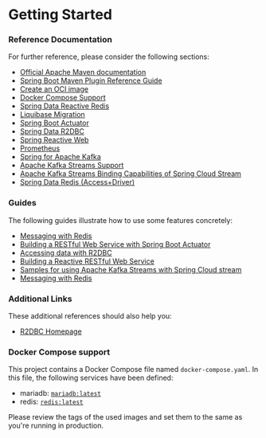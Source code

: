 # Getting Started

### Reference Documentation

For further reference, please consider the following sections:

* [Official Apache Maven documentation](https://maven.apache.org/guides/index.html)
* [Spring Boot Maven Plugin Reference Guide](https://docs.spring.io/spring-boot/docs/3.1.0/maven-plugin/reference/html/)
* [Create an OCI image](https://docs.spring.io/spring-boot/docs/3.1.0/maven-plugin/reference/html/#build-image)
* [Docker Compose Support](https://docs.spring.io/spring-boot/docs/3.1.0/reference/htmlsingle/#features.docker-compose)
* [Spring Data Reactive Redis](https://docs.spring.io/spring-boot/docs/3.1.0/reference/htmlsingle/#data.nosql.redis)
* [Liquibase Migration](https://docs.spring.io/spring-boot/docs/3.1.0/reference/htmlsingle/#howto.data-initialization.migration-tool.liquibase)
* [Spring Boot Actuator](https://docs.spring.io/spring-boot/docs/3.1.0/reference/htmlsingle/#actuator)
* [Spring Data R2DBC](https://docs.spring.io/spring-boot/docs/3.1.0/reference/htmlsingle/#data.sql.r2dbc)
* [Spring Reactive Web](https://docs.spring.io/spring-boot/docs/3.1.0/reference/htmlsingle/#web.reactive)
* [Prometheus](https://docs.spring.io/spring-boot/docs/3.1.0/reference/htmlsingle/#actuator.metrics.export.prometheus)
* [Spring for Apache Kafka](https://docs.spring.io/spring-boot/docs/3.1.0/reference/htmlsingle/#messaging.kafka)
* [Apache Kafka Streams Support](https://docs.spring.io/spring-kafka/docs/current/reference/html/#streams-kafka-streams)
* [Apache Kafka Streams Binding Capabilities of Spring Cloud Stream](https://docs.spring.io/spring-cloud-stream/docs/current/reference/htmlsingle/#_kafka_streams_binding_capabilities_of_spring_cloud_stream)
* [Spring Data Redis (Access+Driver)](https://docs.spring.io/spring-boot/docs/3.1.0/reference/htmlsingle/#data.nosql.redis)

### Guides

The following guides illustrate how to use some features concretely:

* [Messaging with Redis](https://spring.io/guides/gs/messaging-redis/)
* [Building a RESTful Web Service with Spring Boot Actuator](https://spring.io/guides/gs/actuator-service/)
* [Accessing data with R2DBC](https://spring.io/guides/gs/accessing-data-r2dbc/)
* [Building a Reactive RESTful Web Service](https://spring.io/guides/gs/reactive-rest-service/)
* [Samples for using Apache Kafka Streams with Spring Cloud stream](https://github.com/spring-cloud/spring-cloud-stream-samples/tree/master/kafka-streams-samples)
* [Messaging with Redis](https://spring.io/guides/gs/messaging-redis/)

### Additional Links

These additional references should also help you:

* [R2DBC Homepage](https://r2dbc.io)

### Docker Compose support

This project contains a Docker Compose file named `docker-compose.yaml`.
In this file, the following services have been defined:

* mariadb: [`mariadb:latest`](https://hub.docker.com/_/mariadb)
* redis: [`redis:latest`](https://hub.docker.com/_/redis)

Please review the tags of the used images and set them to the same as you're running in production.

